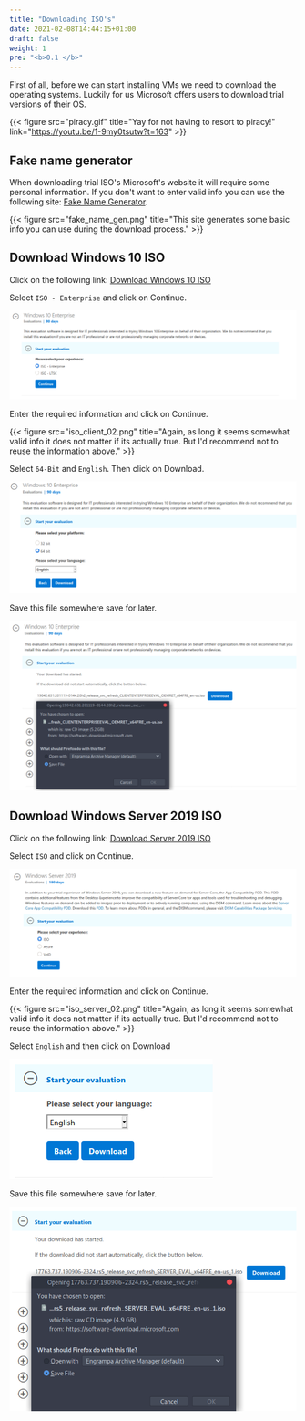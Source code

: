 ```yaml
---
title: "Downloading ISO's"
date: 2021-02-08T14:44:15+01:00
draft: false
weight: 1
pre: "<b>0.1 </b>"
---
```


First of all, before we can start installing VMs we need to download the operating systems. Luckily for us Microsoft offers users to download trial versions of their OS.

{{< figure src="piracy.gif" title="Yay for not having to resort to piracy!" link="https://youtu.be/1-9my0tsutw?t=163" >}}

## Fake name generator

When downloading trial ISO's Microsoft's website it will require some personal information. If you don't want to enter valid info you can use the following site: [Fake Name Generator](https://nl.fakenamegenerator.com/gen-random-nl-nl.php).

{{< figure src="fake_name_gen.png" title="This site generates some basic info you can use during the download process." >}}

## Download Windows 10 ISO

Click on the following link: [Download Windows 10 ISO](https://www.microsoft.com/en-us/evalcenter/evaluate-windows-10-enterprise)

Select `ISO - Enterprise` and click on Continue.

![ISO - Enterprise](iso_client_01.png)

Enter the required information and click on Continue.

{{< figure src="iso_client_02.png" title="Again, as long it seems somewhat valid info it does not matter if its actually true. But I'd recommend not to reuse the information above." >}}

Select `64-Bit` and `English`. Then click on Download.

![64bit English](iso_client_03.png)

Save this file somewhere save for later.

![Download and save the ISO](iso_client_04.png)

## Download Windows Server 2019 ISO

Click on the following link: [Download Server 2019 ISO](https://www.microsoft.com/en-us/evalcenter/evaluate-windows-server-2019?filetype=ISO)

Select `ISO` and click on Continue.

![ISO](iso_server_01.png)

Enter the required information and click on Continue.

{{< figure src="iso_server_02.png" title="Again, as long it seems somewhat valid info it does not matter if its actually true. But I'd recommend not to reuse the information above." >}}

Select `English` and then click on Download

![English](iso_server_03.png)

Save this file somewhere save for later.

![Download and save the ISO](iso_server_04.png)
